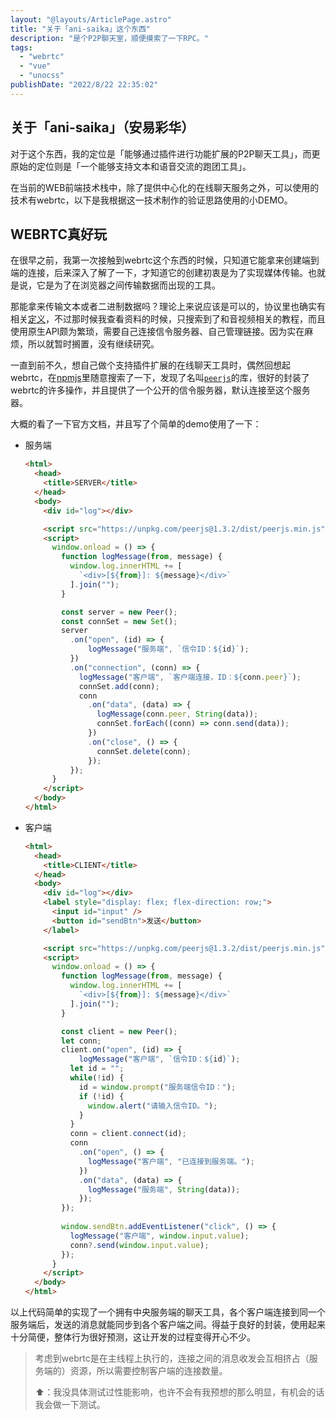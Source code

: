 ```yaml
---
layout: "@layouts/ArticlePage.astro"
title: "关于「ani-saika」这个东西"
description: "是个P2P聊天室，顺便摸索了一下RPC。"
tags:
  - "webrtc"
  - "vue"
  - "unocss"
publishDate: "2022/8/22 22:35:02"
---
```


## 关于「ani-saika」（安易彩华）

对于这个东西，我的定位是「能够通过插件进行功能扩展的P2P聊天工具」，而更原始的定位则是「一个能够支持文本和语音交流的跑团工具」。

在当前的WEB前端技术栈中，除了提供中心化的在线聊天服务之外，可以使用的技术有webrtc，以下是我根据这一技术制作的验证思路使用的小DEMO。

## WEBRTC真好玩

在很早之前，我第一次接触到webrtc这个东西的时候，只知道它能拿来创建端到端的连接，后来深入了解了一下，才知道它的创建初衷是为了实现媒体传输。也就是说，它是为了在浏览器之间传输数据而出现的工具。

那能拿来传输文本或者二进制数据吗？理论上来说应该是可以的，协议里也确实有相关[定义](https://developer.mozilla.org/zh-CN/docs/Web/API/RTCDataChannel)，不过那时候我查看资料的时候，只搜索到了和音视频相关的教程，而且使用原生API颇为繁琐，需要自己连接信令服务器、自己管理链接。因为实在麻烦，所以就暂时搁置，没有继续研究。

一直到前不久，想自己做个支持插件扩展的在线聊天工具时，偶然回想起webrtc，在[npmjs](https://www.npmjs.com)里随意搜索了一下，发现了名叫[`peerjs`](https://www.npmjs.com/package/peerjs)的库，很好的封装了webrtc的许多操作，并且提供了一个公开的信令服务器，默认连接至这个服务器。

大概的看了一下官方文档，并且写了个简单的demo使用了一下：

- 服务端
  ```html
  <html>
    <head>
      <title>SERVER</title>
    </head>
    <body>
      <div id="log"></div>

      <script src="https://unpkg.com/peerjs@1.3.2/dist/peerjs.min.js"></script>
      <script>
        window.onload = () => {
          function logMessage(from, message) {
            window.log.innerHTML += [
              `<div>[${from}]: ${message}</div>`
            ].join("");
          }

          const server = new Peer();
          const connSet = new Set();
          server
            .on("open", (id) => {
	            logMessage("服务端", `信令ID：${id}`);
            })
            .on("connection", (conn) => {
              logMessage("客户端", `客户端连接，ID：${conn.peer}`);
              connSet.add(conn);
              conn
                .on("data", (data) => {
                  logMessage(conn.peer, String(data));
                  connSet.forEach((conn) => conn.send(data));
                })
                .on("close", () => {
                  connSet.delete(conn);
                });
            });
        }
      </script>
    </body>
  </html>
  ```
- 客户端
  ```html
  <html>
    <head>
      <title>CLIENT</title>
    </head>
    <body>
      <div id="log"></div>
      <label style="display: flex; flex-direction: row;">
        <input id="input" />
        <button id="sendBtn">发送</button>
      </label>

      <script src="https://unpkg.com/peerjs@1.3.2/dist/peerjs.min.js"></script>
      <script>
        window.onload = () => {
          function logMessage(from, message) {
            window.log.innerHTML += [
              `<div>[${from}]: ${message}</div>`
            ].join("");
          }

          const client = new Peer();
          let conn;
          client.on("open", (id) => {
	          logMessage("客户端", `信令ID：${id}`);
            let id = "";
            while(!id) {
              id = window.prompt("服务端信令ID：");
              if (!id) {
                window.alert("请输入信令ID。");
              }
            }
            conn = client.connect(id);
            conn
              .on("open", () => {
                logMessage("客户端", "已连接到服务端。");
              })
              .on("data", (data) => {
                logMessage("服务端", String(data));
              });
          });
          
          window.sendBtn.addEventListener("click", () => {
            logMessage("客户端", window.input.value);
            conn?.send(window.input.value);
          });
        }
      </script>
    </body>
  </html>
  ```

以上代码简单的实现了一个拥有中央服务端的聊天工具，各个客户端连接到同一个服务端后，发送的消息就能同步到各个客户端之间。得益于良好的封装，使用起来十分简便，整体行为很好预测，这让开发的过程变得开心不少。

> 考虑到webrtc是在主线程上执行的，连接之间的消息收发会互相挤占（服务端的）资源，所以需要控制客户端的连接数量。
>
> ⬆️：我没具体测试过性能影响，也许不会有我预想的那么明显，有机会的话我会做一下测试。
